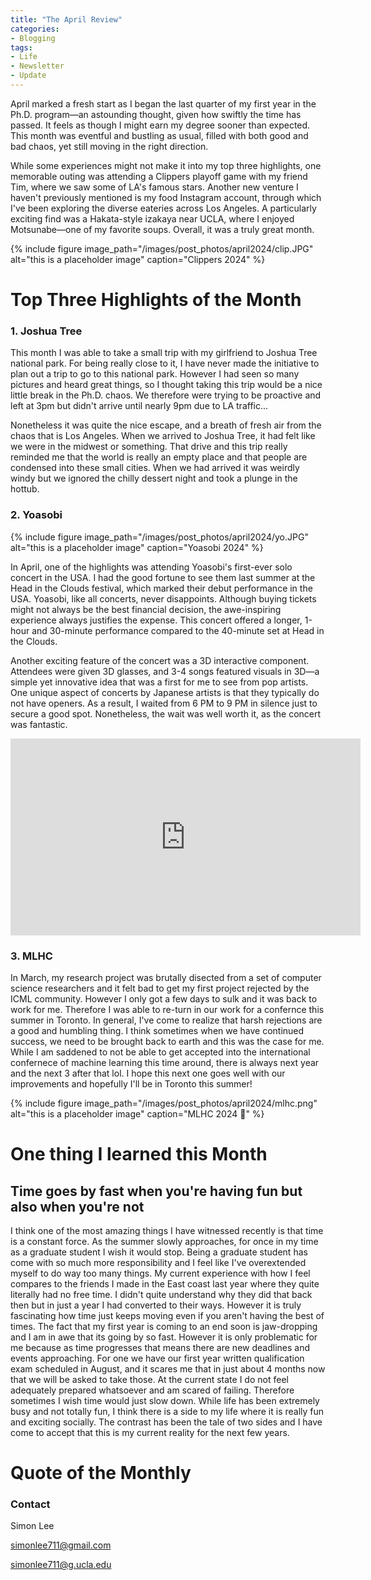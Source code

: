 ```yaml
---
title: "The April Review"
categories:
- Blogging
tags:
- Life
- Newsletter
- Update
---
```


April marked a fresh start as I began the last quarter of my first year in the Ph.D. program—an astounding thought, given how swiftly the time has passed. It feels as though I might earn my degree sooner than expected. This month was eventful and bustling as usual, filled with both good and bad chaos, yet still moving in the right direction.

While some experiences might not make it into my top three highlights, one memorable outing was attending a Clippers playoff game with my friend Tim, where we saw some of LA's famous stars. Another new venture I haven't previously mentioned is my food Instagram account, through which I've been exploring the diverse eateries across Los Angeles. A particularly exciting find was a Hakata-style izakaya near UCLA, where I enjoyed Motsunabe—one of my favorite soups. Overall, it was a truly great month.


{% include figure image_path="/images/post_photos/april2024/clip.JPG" alt="this is a placeholder image" caption="Clippers 2024" %}


# Top Three Highlights of the Month

### 1. Joshua Tree

This month I was able to take a small trip with my girlfriend to Joshua Tree national park. For being really close to it, I have never made the initiative to plan out a trip to go to this national park. However I had seen so many pictures and heard great things, so I thought taking this trip would be a nice little break in the Ph.D. chaos. We therefore were trying to be proactive and left at 3pm but didn't arrive until nearly 9pm due to LA traffic...

Nonetheless it was quite the nice escape, and a breath of fresh air from the chaos that is Los Angeles. When we arrived to Joshua Tree, it had felt like we were in the midwest or something. That drive and this trip really reminded me that the world is really an empty place and that people are condensed into these small cities. When we had arrived it was weirdly windy but we ignored the chilly dessert night and took a plunge in the hottub.

### 2. Yoasobi

{% include figure image_path="/images/post_photos/april2024/yo.JPG" alt="this is a placeholder image" caption="Yoasobi 2024" %}

In April, one of the highlights was attending Yoasobi's first-ever solo concert in the USA. I had the good fortune to see them last summer at the Head in the Clouds festival, which marked their debut performance in the USA. Yoasobi, like all concerts, never disappoints. Although buying tickets might not always be the best financial decision, the awe-inspiring experience always justifies the expense. This concert offered a longer, 1-hour and 30-minute performance compared to the 40-minute set at Head in the Clouds.

Another exciting feature of the concert was a 3D interactive component. Attendees were given 3D glasses, and 3-4 songs featured visuals in 3D—a simple yet innovative idea that was a first for me to see from pop artists. One unique aspect of concerts by Japanese artists is that they typically do not have openers. As a result, I waited from 6 PM to 9 PM in silence just to secure a good spot. Nonetheless, the wait was well worth it, as the concert was fantastic.

<iframe width="560" height="315" src="https://www.youtube.com/embed/lj1Ipg-jMs8" title="YouTube video player" frameborder="0" allow="accelerometer; autoplay; clipboard-write; encrypted-media; gyroscope; picture-in-picture" allowfullscreen></iframe>


### 3. MLHC

In March, my research project was brutally disected from a set of computer science researchers and it felt bad to get my first project rejected by the ICML community. However I only got a few days to sulk and it was back to work for me. Therefore I was able to re-turn in our work for a confernce this summer in Toronto. In general, I've come to realize that harsh rejections are a good and humbling thing. I think sometimes when we have continued success, we need to be brought back to earth and this was the case for me. While I am saddened to not be able to get accepted into the international confernece of machine learning this time around, there is always next year and the next 3 after that lol. I hope this next one goes well with our improvements and hopefully I'll be in Toronto this summer! 

{% include figure image_path="/images/post_photos/april2024/mlhc.png" alt="this is a placeholder image" caption="MLHC 2024 🙏" %}

# One thing I learned this Month

## Time goes by fast when you're having fun but also when you're not

I think one of the most amazing things I have witnessed recently is that time is a constant force. As the summer slowly approaches, for once in my time as a graduate student I wish it would stop. Being a graduate student has come with so much more responsibility and I feel like I've overextended myself to do way too many things. My current experience with how I feel compares to the friends I made in the East coast last year where they quite literally had no free time. I didn't quite understand why they did that back then but in just a year I had converted to their ways. However it is truly fascinating how time just keeps moving even if you aren't having the best of times. The fact that my first year is coming to an end soon is jaw-dropping and I am in awe that its going by so fast. However it is only problematic for me because as time progresses that means there are new deadlines and events approaching. For one we have our first year written qualification exam scheduled in August, and it scares me that in just about 4 months now that we will be asked to take those. At the current state I do not feel adequately prepared whatsoever and am scared of failing. Therefore sometimes I wish time would just slow down. While life has been extremely busy and not totally fun, I think there is a side to my life where it is really fun and exciting socially. The contrast has been the tale of two sides and I have come to accept that this is my current reality for the next few years.

# Quote of the Monthly 


### Contact

Simon Lee

simonlee711@gmail.com

simonlee711@g.ucla.edu
